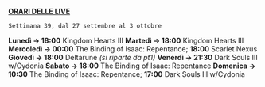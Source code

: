 <u><b>ORARI DELLE LIVE</b></u>

<code>Settimana 39, dal 27 settembre al 3 ottobre</code>

<b>Lunedì → 18:00</b> Kingdom Hearts III
<b>Martedì → 18:00</b> Kingdom Hearts III
<b>Mercoledì → 00:00</b> The Binding of Isaac: Repentance; <b>18:00</b> Scarlet Nexus
<b>Giovedì → 18:00</b> Deltarune <i>(si riparte da pt1)</i>
<b>Venerdì → 21:30</b> Dark Souls III w/Cydonia
<b>Sabato → 18:00</b> The Binding of Isaac: Repentance
<b>Domenica → 10:30</b> The Binding of Isaac: Repentance; <b>17:00</b> Dark Souls III w/Cydonia
